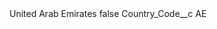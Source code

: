 <?xml version="1.0" encoding="UTF-8"?>
<CustomMetadata xmlns="http://soap.sforce.com/2006/04/metadata" xmlns:xsi="http://www.w3.org/2001/XMLSchema-instance" xmlns:xsd="http://www.w3.org/2001/XMLSchema">
    <label>United Arab Emirates</label>
    <protected>false</protected>
    <values>
        <field>Country_Code__c</field>
        <value xsi:type="xsd:string">AE</value>
    </values>
</CustomMetadata>
